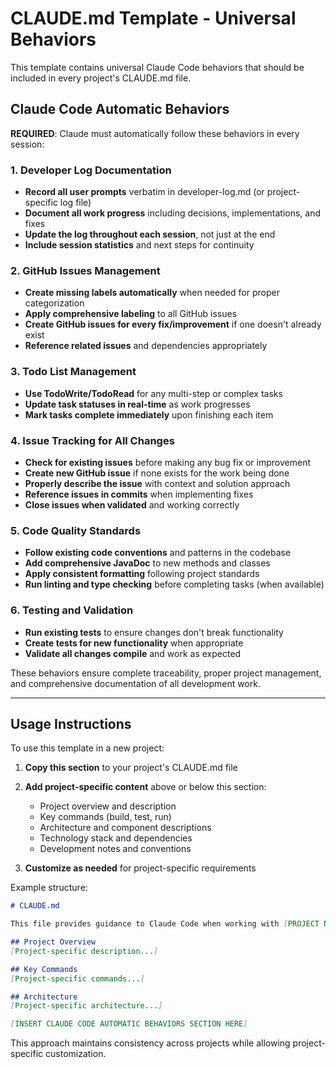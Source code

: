 # CLAUDE.md Template - Universal Behaviors

This template contains universal Claude Code behaviors that should be included in every project's CLAUDE.md file.

## Claude Code Automatic Behaviors

**REQUIRED**: Claude must automatically follow these behaviors in every session:

### 1. Developer Log Documentation
- **Record all user prompts** verbatim in developer-log.md (or project-specific log file)
- **Document all work progress** including decisions, implementations, and fixes
- **Update the log throughout each session**, not just at the end
- **Include session statistics** and next steps for continuity

### 2. GitHub Issues Management
- **Create missing labels automatically** when needed for proper categorization
- **Apply comprehensive labeling** to all GitHub issues
- **Create GitHub issues for every fix/improvement** if one doesn't already exist
- **Reference related issues** and dependencies appropriately

### 3. Todo List Management
- **Use TodoWrite/TodoRead** for any multi-step or complex tasks
- **Update task statuses in real-time** as work progresses
- **Mark tasks complete immediately** upon finishing each item

### 4. Issue Tracking for All Changes
- **Check for existing issues** before making any bug fix or improvement
- **Create new GitHub issue** if none exists for the work being done
- **Properly describe the issue** with context and solution approach
- **Reference issues in commits** when implementing fixes
- **Close issues when validated** and working correctly

### 5. Code Quality Standards
- **Follow existing code conventions** and patterns in the codebase
- **Add comprehensive JavaDoc** to new methods and classes
- **Apply consistent formatting** following project standards
- **Run linting and type checking** before completing tasks (when available)

### 6. Testing and Validation
- **Run existing tests** to ensure changes don't break functionality
- **Create tests for new functionality** when appropriate
- **Validate all changes compile** and work as expected

These behaviors ensure complete traceability, proper project management, and comprehensive documentation of all development work.

---

## Usage Instructions

To use this template in a new project:

1. **Copy this section** to your project's CLAUDE.md file
2. **Add project-specific content** above or below this section:
   - Project overview and description
   - Key commands (build, test, run)
   - Architecture and component descriptions
   - Technology stack and dependencies
   - Development notes and conventions

3. **Customize as needed** for project-specific requirements

Example structure:
```markdown
# CLAUDE.md

This file provides guidance to Claude Code when working with [PROJECT NAME].

## Project Overview
[Project-specific description...]

## Key Commands
[Project-specific commands...]

## Architecture
[Project-specific architecture...]

[INSERT CLAUDE CODE AUTOMATIC BEHAVIORS SECTION HERE]
```

This approach maintains consistency across projects while allowing project-specific customization.